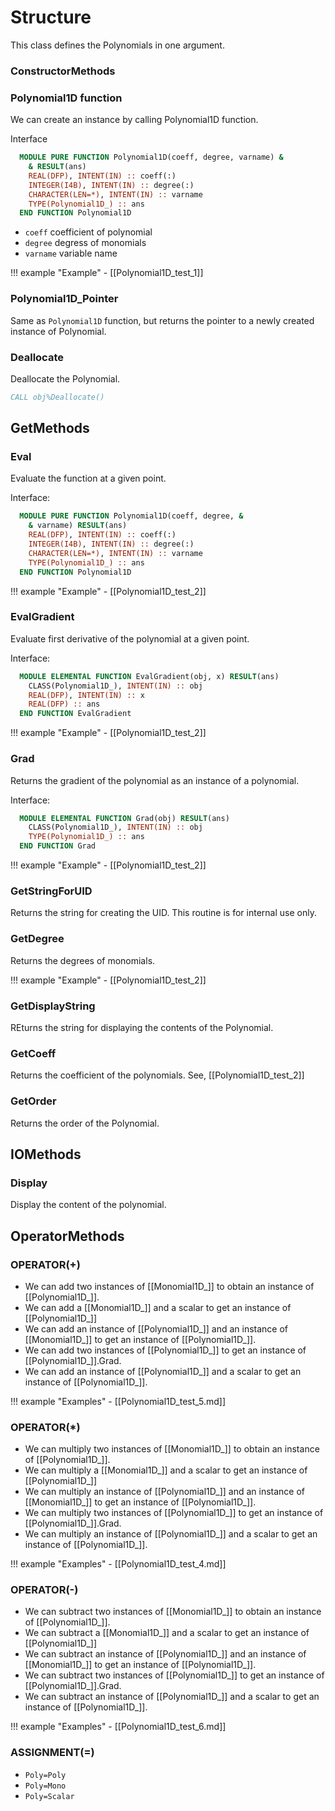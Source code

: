 # Structure

This class defines the Polynomials in one argument.

### ConstructorMethods

### Polynomial1D function

We can create an instance by calling Polynomial1D function.

Interface

```fortran
  MODULE PURE FUNCTION Polynomial1D(coeff, degree, varname) &
    & RESULT(ans)
    REAL(DFP), INTENT(IN) :: coeff(:)
    INTEGER(I4B), INTENT(IN) :: degree(:)
    CHARACTER(LEN=*), INTENT(IN) :: varname
    TYPE(Polynomial1D_) :: ans
  END FUNCTION Polynomial1D
```

- `coeff` coefficient of polynomial
- `degree` degress of monomials
- `varname` variable name

!!! example "Example"
    - [[Polynomial1D_test_1]]

### Polynomial1D_Pointer

Same as `Polynomial1D` function, but returns the pointer to a newly created instance of Polynomial.

### Deallocate

Deallocate the Polynomial.

```fortran
CALL obj%Deallocate()
```

## GetMethods

### Eval

Evaluate the function at a given point.

Interface:

```fortran
  MODULE PURE FUNCTION Polynomial1D(coeff, degree, &
    & varname) RESULT(ans)
    REAL(DFP), INTENT(IN) :: coeff(:)
    INTEGER(I4B), INTENT(IN) :: degree(:)
    CHARACTER(LEN=*), INTENT(IN) :: varname
    TYPE(Polynomial1D_) :: ans
  END FUNCTION Polynomial1D
```

!!! example "Example"
    - [[Polynomial1D_test_2]]

### EvalGradient

Evaluate first derivative of the polynomial at a given point.

Interface:

```fortran
  MODULE ELEMENTAL FUNCTION EvalGradient(obj, x) RESULT(ans)
    CLASS(Polynomial1D_), INTENT(IN) :: obj
    REAL(DFP), INTENT(IN) :: x
    REAL(DFP) :: ans
  END FUNCTION EvalGradient
```

!!! example "Example"
    - [[Polynomial1D_test_2]]

### Grad

Returns the gradient of the polynomial as an instance of a polynomial.

Interface:

```fortran
  MODULE ELEMENTAL FUNCTION Grad(obj) RESULT(ans)
    CLASS(Polynomial1D_), INTENT(IN) :: obj
    TYPE(Polynomial1D_) :: ans
  END FUNCTION Grad
```

!!! example "Example"
    - [[Polynomial1D_test_2]]

### GetStringForUID

Returns the string for creating the UID. This routine is for internal use only.

### GetDegree

Returns the degrees of monomials.

!!! example "Example"
    - [[Polynomial1D_test_2]]

### GetDisplayString

REturns the string for displaying the contents of the Polynomial.

### GetCoeff

Returns the coefficient of the polynomials. See, [[Polynomial1D_test_2]]

### GetOrder

Returns the order of the Polynomial.

## IOMethods

### Display

Display the content of the polynomial.

## OperatorMethods

### OPERATOR(+)

- We can add two instances of [[Monomial1D_]] to obtain an instance of [[Polynomial1D_]].
- We can add a [[Monomial1D_]] and a scalar to get an instance of [[Polynomial1D_]]
- We can add an instance of [[Polynomial1D_]] and an instance of [[Monomial1D_]] to get an instance of [[Polynomial1D_]].
- We can add two instances of [[Polynomial1D_]] to get an instance of [[Polynomial1D_]].Grad.
- We can add an instance of [[Polynomial1D_]] and a scalar to get an instance of [[Polynomial1D_]].

!!! example "Examples"
    - [[Polynomial1D_test_5.md]]

### OPERATOR(*)

- We can multiply two instances of [[Monomial1D_]] to obtain an instance of [[Polynomial1D_]].
- We can multiply a [[Monomial1D_]] and a scalar to get an instance of [[Polynomial1D_]]
- We can multiply an instance of [[Polynomial1D_]] and an instance of [[Monomial1D_]] to get an instance of [[Polynomial1D_]].
- We can multiply two instances of [[Polynomial1D_]] to get an instance of [[Polynomial1D_]].Grad.
- We can multiply an instance of [[Polynomial1D_]] and a scalar to get an instance of [[Polynomial1D_]].

!!! example "Examples"
    - [[Polynomial1D_test_4.md]]

### OPERATOR(-)

- We can subtract two instances of [[Monomial1D_]] to obtain an instance of [[Polynomial1D_]].
- We can subtract a [[Monomial1D_]] and a scalar to get an instance of [[Polynomial1D_]]
- We can subtract an instance of [[Polynomial1D_]] and an instance of [[Monomial1D_]] to get an instance of [[Polynomial1D_]].
- We can subtract two instances of [[Polynomial1D_]] to get an instance of [[Polynomial1D_]].Grad.
- We can subtract an instance of [[Polynomial1D_]] and a scalar to get an instance of [[Polynomial1D_]].

!!! example "Examples"
    - [[Polynomial1D_test_6.md]]

### ASSIGNMENT(=)

- `Poly=Poly`
- `Poly=Mono`
- `Poly=Scalar`
